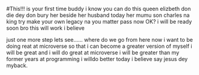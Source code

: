 #This!!! 
is your first time buddy 
i know you can do  this
queen elizbeth don die dey don bury her beside her husband today
her mumu son charles na king
try make your own legacy
na you matter pass now OK?
 i will be ready soon bro
 this will work i believe


just one more step
 lets see...... where do we go from here now 
  i want to be doing reat at microverse so that i can become a greater version of myself
   i will be great and i will do great at microverse 
    i will be greater than my former years at programming 
 i willdo better today i believe say jesus dey myback.